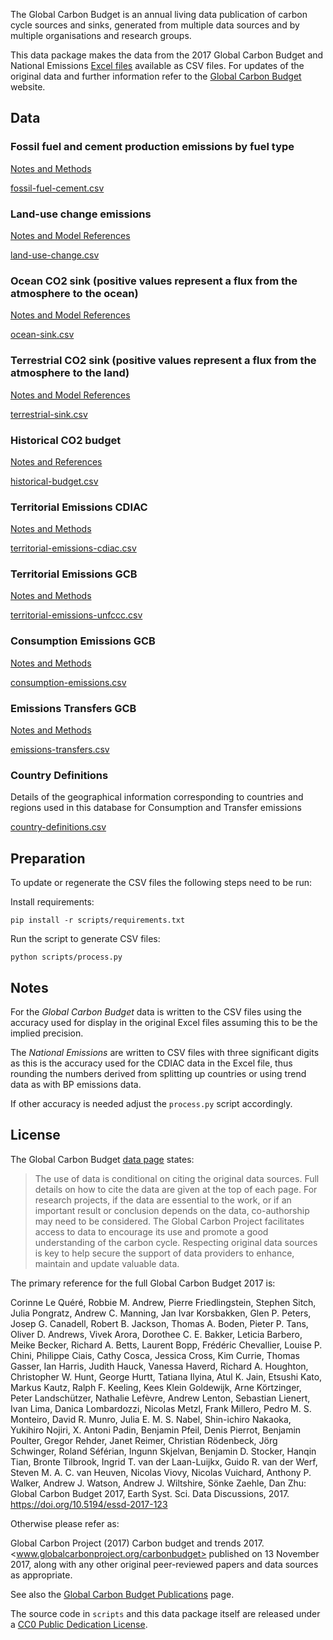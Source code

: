 The Global Carbon Budget is an annual living data publication of carbon cycle
sources and sinks, generated from multiple data sources and by multiple
organisations and research groups.

This data package makes the data from the 2017 Global Carbon Budget and National Emissions [Excel files](https://www.icos-cp.eu/GCP/2017) available as CSV files. For updates of the original data and further information refer to the
[Global Carbon Budget](http://www.globalcarbonproject.org/carbonbudget/index.htm) website.


## Data

### Fossil fuel and cement production emissions by fuel type

[Notes and Methods](doc/fossil-fuel-cement.md)

[fossil-fuel-cement.csv](data/fossil-fuel-cement.csv)


### Land-use change emissions

[Notes and Model References](doc/land-use-change.md)

[land-use-change.csv](data/land-use-change.csv)


### Ocean CO2 sink (positive values represent a flux from the atmosphere to the ocean)

[Notes and Model References](doc/ocean-sink.md)

[ocean-sink.csv](data/ocean-sink.csv)


### Terrestrial CO2 sink (positive values represent a flux from the atmosphere to the land)

[Notes and Model References](doc/terrestrial-sink.md)

[terrestrial-sink.csv](data/terrestrial-sink.csv)


### Historical CO2 budget

[Notes and References](doc/historical-budget.md)

[historical-budget.csv](data/historical-budget.csv)


### Territorial Emissions CDIAC

[Notes and Methods](doc/territorial-emissions-cdiac.md)

[territorial-emissions-cdiac.csv](data/territorial-emissions-cdiac.csv)


### Territorial Emissions GCB

[Notes and Methods](doc/territorial-emissions-gcb.md)

[territorial-emissions-unfccc.csv](data/territorial-emissions-gcb.csv)



### Consumption Emissions GCB

[Notes and Methods](doc/consumption-emissions.md)

[consumption-emissions.csv](data/consumption-emissions.csv)


### Emissions Transfers GCB

[Notes and Methods](doc/emissions-transfers.md)

[emissions-transfers.csv](data/emissions-transfers.csv)



### Country Definitions

Details of the geographical information corresponding to countries and regions used in this database for Consumption and Transfer emissions

[country-definitions.csv](data/country-definitions.csv)

## Preparation

To update or regenerate the CSV files the following steps need to be run:

Install requirements:

```
pip install -r scripts/requirements.txt
```

Run the script to generate CSV files:
```
python scripts/process.py
```


## Notes

For the *Global Carbon Budget* data is written to the CSV files using the
accuracy used for display in the original Excel files assuming this to be the
implied precision.

The *National Emissions* are written to CSV files with three significant digits
as this is the accuracy used for the CDIAC data in the Excel file, thus
rounding the numbers derived from splitting up countries or using trend data as
with BP emissions data.

If other accuracy is needed adjust the `process.py` script
accordingly.

## License

The Global Carbon Budget [data page](http://www.globalcarbonproject.org/carbonbudget/17/data.htm) states:

> The use of data is conditional on citing the original data sources. Full details on how to cite the data are given at the top of each page. For research projects, if the data are essential to the work, or if an important result or conclusion depends on the data, co-authorship may need to be considered. The Global Carbon Project facilitates access to data to encourage its use and promote a good understanding of the carbon cycle. Respecting original data sources is key to help secure the support of data providers to enhance, maintain and update valuable data.

The primary reference for the full Global Carbon Budget 2017 is:

Corinne Le Quéré, Robbie M. Andrew, Pierre Friedlingstein, Stephen Sitch, Julia Pongratz, Andrew C. Manning, Jan Ivar Korsbakken, Glen P. Peters, Josep G. Canadell, Robert B. Jackson, Thomas A. Boden, Pieter P. Tans, Oliver D. Andrews, Vivek Arora, Dorothee C. E. Bakker, Leticia Barbero, Meike Becker, Richard A. Betts, Laurent Bopp, Frédéric Chevallier, Louise P. Chini, Philippe Ciais, Cathy Cosca, Jessica Cross, Kim Currie, Thomas Gasser, Ian Harris, Judith Hauck, Vanessa Haverd, Richard A. Houghton, Christopher W. Hunt, George Hurtt, Tatiana Ilyina, Atul K. Jain, Etsushi Kato, Markus Kautz, Ralph F. Keeling, Kees Klein Goldewijk, Arne Körtzinger, Peter Landschützer, Nathalie Lefèvre, Andrew Lenton, Sebastian Lienert, Ivan Lima, Danica Lombardozzi, Nicolas Metzl, Frank Millero, Pedro M. S. Monteiro, David R. Munro, Julia E. M. S. Nabel, Shin-ichiro Nakaoka, Yukihiro Nojiri, X. Antoni Padin, Benjamin Pfeil, Denis Pierrot, Benjamin Poulter, Gregor Rehder, Janet Reimer, Christian Rödenbeck, Jörg Schwinger, Roland Séférian, Ingunn Skjelvan, Benjamin D. Stocker, Hanqin Tian, Bronte Tilbrook, Ingrid T. van der Laan-Luijkx, Guido R. van der Werf, Steven M. A. C. van Heuven, Nicolas Viovy, Nicolas Vuichard, Anthony P. Walker, Andrew J. Watson, Andrew J. Wiltshire, Sönke Zaehle, Dan Zhu: Global Carbon Budget 2017, Earth Syst. Sci. Data Discussions, 2017. <https://doi.org/10.5194/essd-2017-123>

Otherwise please refer as:

 Global Carbon Project (2017) Carbon budget and trends 2017. <www.globalcarbonproject.org/carbonbudget> published on 13 November 2017, along with any other original peer-reviewed papers and data sources as appropriate.

See also the [Global Carbon Budget Publications](http://www.globalcarbonproject.org/carbonbudget/16/publications.htm) page.

The source code in `scripts` and this data package itself are released under a
[CC0 Public Dedication License](https://creativecommons.org/publicdomain/zero/1.0/).
